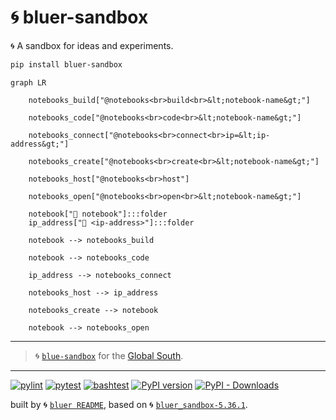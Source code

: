 # 🌀 bluer-sandbox

🌀 A sandbox for ideas and experiments.

```bash
pip install bluer-sandbox
```

```mermaid
graph LR

    notebooks_build["@notebooks<br>build<br>&lt;notebook-name&gt;"]

    notebooks_code["@notebooks<br>code<br>&lt;notebook-name&gt;"]
    
    notebooks_connect["@notebooks<br>connect<br>ip=&lt;ip-address&gt;"]

    notebooks_create["@notebooks<br>create<br>&lt;notebook-name&gt;"]

    notebooks_host["@notebooks<br>host"]

    notebooks_open["@notebooks<br>open<br>&lt;notebook-name&gt;"]

    notebook["📘 notebook"]:::folder
    ip_address["🛜 <ip-address>"]:::folder

    notebook --> notebooks_build

    notebook --> notebooks_code

    ip_address --> notebooks_connect

    notebooks_host --> ip_address

    notebooks_create --> notebook

    notebook --> notebooks_open
```


---

> 🌀 [`blue-sandbox`](https://github.com/kamangir/blue-sandbox) for the [Global South](https://github.com/kamangir/bluer-south).

---


[![pylint](https://github.com/kamangir/bluer-sandbox/actions/workflows/pylint.yml/badge.svg)](https://github.com/kamangir/bluer-sandbox/actions/workflows/pylint.yml) [![pytest](https://github.com/kamangir/bluer-sandbox/actions/workflows/pytest.yml/badge.svg)](https://github.com/kamangir/bluer-sandbox/actions/workflows/pytest.yml) [![bashtest](https://github.com/kamangir/bluer-sandbox/actions/workflows/bashtest.yml/badge.svg)](https://github.com/kamangir/bluer-sandbox/actions/workflows/bashtest.yml) [![PyPI version](https://img.shields.io/pypi/v/bluer-sandbox.svg)](https://pypi.org/project/bluer-sandbox/) [![PyPI - Downloads](https://img.shields.io/pypi/dd/bluer-sandbox)](https://pypistats.org/packages/bluer-sandbox)

built by 🌀 [`bluer README`](https://github.com/kamangir/bluer-objects/tree/main/bluer_objects/README), based on 🌀 [`bluer_sandbox-5.36.1`](https://github.com/kamangir/bluer-sandbox).
